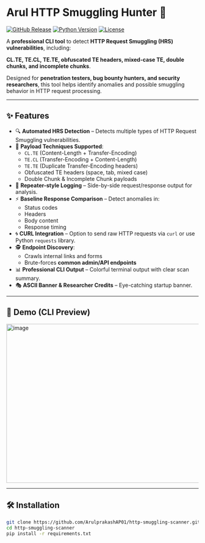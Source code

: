 # Arul HTTP Smuggling Hunter 🚀

[![GitHub Release](https://img.shields.io/github/v/release/ArulprakashAP01/http-smuggling-scanner?color=green)](https://github.com/ArulprakashAP01/http-smuggling-scanner/releases)
[![Python Version](https://img.shields.io/badge/python-3.10%2B-blue)](https://www.python.org/)
[![License](https://img.shields.io/badge/license-MIT-green)](LICENSE)

A **professional CLI tool** to detect **HTTP Request Smuggling (HRS) vulnerabilities**, including:  

**CL.TE, TE.CL, TE.TE, obfuscated TE headers, mixed-case TE, double chunks, and incomplete chunks**.  

Designed for **penetration testers, bug bounty hunters, and security researchers**, this tool helps identify anomalies and possible smuggling behavior in HTTP request processing.

---

## ✨ Features

- 🔍 **Automated HRS Detection** – Detects multiple types of HTTP Request Smuggling vulnerabilities.  
- 📡 **Payload Techniques Supported**:
  - `CL.TE` (Content-Length + Transfer-Encoding)
  - `TE.CL` (Transfer-Encoding + Content-Length)
  - `TE.TE` (Duplicate Transfer-Encoding headers)
  - Obfuscated TE headers (space, tab, mixed case)
  - Double Chunk & Incomplete Chunk payloads
- 📑 **Repeater-style Logging** – Side-by-side request/response output for analysis.  
- ⚡ **Baseline Response Comparison** – Detect anomalies in:
  - Status codes
  - Headers
  - Body content
  - Response timing
- 🌀 **CURL Integration** – Option to send raw HTTP requests via `curl` or use Python `requests` library.  
- 🕵️ **Endpoint Discovery**:
  - Crawls internal links and forms
  - Brute-forces **common admin/API endpoints**
- 📊 **Professional CLI Output** – Colorful terminal output with clear scan summary.  
- 🎭 **ASCII Banner & Researcher Credits** – Eye-catching startup banner.

---

## 📸 Demo (CLI Preview)
<img width="957" height="416" alt="image" src="https://github.com/user-attachments/assets/f3c47fed-664d-436f-84d5-89e5a92c35f5" />


---

## 🛠 Installation

```bash
git clone https://github.com/ArulprakashAP01/http-smuggling-scanner.git
cd http-smuggling-scanner
pip install -r requirements.txt
